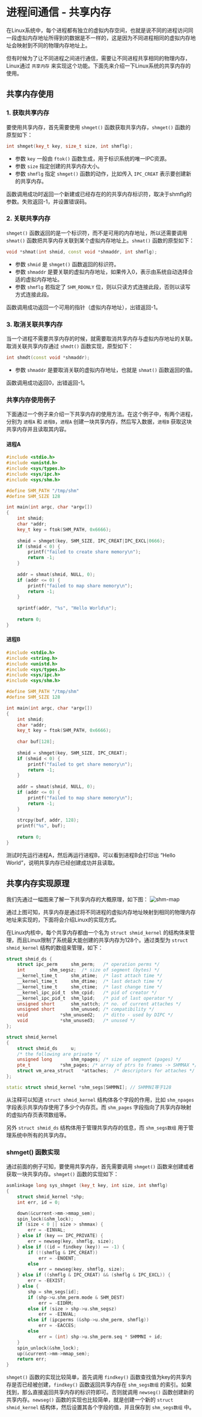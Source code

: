 # 进程间通信 - 共享内存
在Linux系统中，每个进程都有独立的虚拟内存空间，也就是说不同的进程访问同一段虚拟内存地址所得到的数据是不一样的，这是因为不同进程相同的虚拟内存地址会映射到不同的物理内存地址上。

但有时候为了让不同进程之间进行通信，需要让不同进程共享相同的物理内存，Linux通过 `共享内存` 来实现这个功能。下面先来介绍一下Linux系统的共享内存的使用。

## 共享内存使用
### 1. 获取共享内存
要使用共享内存，首先需要使用 `shmget()` 函数获取共享内存，`shmget()` 函数的原型如下：
```cpp
int shmget(key_t key, size_t size, int shmflg);
```
* 参数 `key` 一般由 `ftok()` 函数生成，用于标识系统的唯一IPC资源。
* 参数 `size` 指定创建的共享内存大小。
* 参数 `shmflg` 指定 `shmget()` 函数的动作，比如传入 `IPC_CREAT` 表示要创建新的共享内存。

函数调用成功时返回一个新建或已经存在的的共享内存标识符，取决于shmflg的参数。失败返回-1，并设置错误码。

### 2. 关联共享内存
`shmget()` 函数返回的是一个标识符，而不是可用的内存地址，所以还需要调用 `shmat()` 函数把共享内存关联到某个虚拟内存地址上。`shmat()` 函数的原型如下：
```cpp
void *shmat(int shmid, const void *shmaddr, int shmflg);
```
* 参数 `shmid` 是 `shmget()` 函数返回的标识符。
* 参数 `shmaddr` 是要关联的虚拟内存地址，如果传入0，表示由系统自动选择合适的虚拟内存地址。
* 参数 `shmflg` 若指定了 `SHM_RDONLY` 位，则以只读方式连接此段，否则以读写方式连接此段。

函数调用成功返回一个可用的指针（虚拟内存地址），出错返回-1。

### 3. 取消关联共享内存
当一个进程不需要共享内存的时候，就需要取消共享内存与虚拟内存地址的关联。取消关联共享内存通过 `shmdt()` 函数实现，原型如下：
```cpp
int shmdt(const void *shmaddr);
```
* 参数 `shmaddr` 是要取消关联的虚拟内存地址，也就是 `shmat()` 函数返回的值。

函数调用成功返回0，出错返回-1。

### 共享内存使用例子
下面通过一个例子来介绍一下共享内存的使用方法。在这个例子中，有两个进程，分别为 `进程A` 和 `进程B`，`进程A` 创建一块共享内存，然后写入数据，`进程B` 获取这块共享内存并且读取其内容。
#### 进程A
```cpp
#include <stdio.h>
#include <unistd.h>
#include <sys/types.h>
#include <sys/ipc.h>
#include <sys/shm.h>

#define SHM_PATH "/tmp/shm"
#define SHM_SIZE 128

int main(int argc, char *argv[])
{
    int shmid;
    char *addr;
    key_t key = ftok(SHM_PATH, 0x6666);
    
    shmid = shmget(key, SHM_SIZE, IPC_CREAT|IPC_EXCL|0666);
    if (shmid < 0) {
        printf("failed to create share memory\n");
        return -1;
    }
    
    addr = shmat(shmid, NULL, 0);
    if (addr <= 0) {
        printf("failed to map share memory\n");
        return -1;
    }
    
    sprintf(addr, "%s", "Hello World\n");
    
    return 0;
}
```

#### 进程B
```cpp
#include <stdio.h>
#include <string.h>
#include <unistd.h>
#include <sys/types.h>
#include <sys/ipc.h>
#include <sys/shm.h>

#define SHM_PATH "/tmp/shm"
#define SHM_SIZE 128

int main(int argc, char *argv[])
{
    int shmid;
    char *addr;
    key_t key = ftok(SHM_PATH, 0x6666);
    
    char buf[128];
    
    shmid = shmget(key, SHM_SIZE, IPC_CREAT);
    if (shmid < 0) {
        printf("failed to get share memory\n");
        return -1;
    }
    
    addr = shmat(shmid, NULL, 0);
    if (addr <= 0) {
        printf("failed to map share memory\n");
        return -1;
    }
    
    strcpy(buf, addr, 128);
    printf("%s", buf);
    
    return 0;
}
```
测试时先运行进程A，然后再运行进程B，可以看到进程B会打印出 “Hello World”，说明共享内存已经创建成功并且读取。

## 共享内存实现原理
我们先通过一幅图来了解一下共享内存的大概原理，如下图：
![shm-map](https://raw.githubusercontent.com/liexusong/linux-source-code-analyze/master/images/shm-map.jpg)

通过上图可知，共享内存是通过将不同进程的虚拟内存地址映射到相同的物理内存地址来实现的，下面将会介绍Linux的实现方式。

在Linux内核中，每个共享内存都由一个名为 `struct shmid_kernel` 的结构体来管理，而且Linux限制了系统最大能创建的共享内存为128个。通过类型为 `struct shmid_kernel` 结构的数组来管理，如下：
```cpp
struct shmid_ds {
	struct ipc_perm		shm_perm;	/* operation perms */
	int			shm_segsz;	/* size of segment (bytes) */
	__kernel_time_t		shm_atime;	/* last attach time */
	__kernel_time_t		shm_dtime;	/* last detach time */
	__kernel_time_t		shm_ctime;	/* last change time */
	__kernel_ipc_pid_t	shm_cpid;	/* pid of creator */
	__kernel_ipc_pid_t	shm_lpid;	/* pid of last operator */
	unsigned short		shm_nattch;	/* no. of current attaches */
	unsigned short 		shm_unused;	/* compatibility */
	void 			*shm_unused2;	/* ditto - used by DIPC */
	void			*shm_unused3;	/* unused */
};

struct shmid_kernel
{	
	struct shmid_ds		u;
	/* the following are private */
	unsigned long		shm_npages;	/* size of segment (pages) */
	pte_t			*shm_pages;	/* array of ptrs to frames -> SHMMAX */ 
	struct vm_area_struct	*attaches;	/* descriptors for attaches */
};

static struct shmid_kernel *shm_segs[SHMMNI]; // SHMMNI等于128
```
从注释可以知道 `struct shmid_kernel` 结构体各个字段的作用，比如 `shm_npages` 字段表示共享内存使用了多少个内存页。而 `shm_pages` 字段指向了共享内存映射的虚拟内存页表项数组等。

另外 `struct shmid_ds` 结构体用于管理共享内存的信息，而 `shm_segs数组` 用于管理系统中所有的共享内存。

### shmget() 函数实现
通过前面的例子可知，要使用共享内存，首先需要调用 `shmget()` 函数来创建或者获取一块共享内存。`shmget()` 函数的实现如下：
```cpp
asmlinkage long sys_shmget (key_t key, int size, int shmflg)
{
	struct shmid_kernel *shp;
	int err, id = 0;

	down(&current->mm->mmap_sem);
	spin_lock(&shm_lock);
	if (size < 0 || size > shmmax) {
		err = -EINVAL;
	} else if (key == IPC_PRIVATE) {
		err = newseg(key, shmflg, size);
	} else if ((id = findkey (key)) == -1) {
		if (!(shmflg & IPC_CREAT))
			err = -ENOENT;
		else
			err = newseg(key, shmflg, size);
	} else if ((shmflg & IPC_CREAT) && (shmflg & IPC_EXCL)) {
		err = -EEXIST;
	} else {
		shp = shm_segs[id];
		if (shp->u.shm_perm.mode & SHM_DEST)
			err = -EIDRM;
		else if (size > shp->u.shm_segsz)
			err = -EINVAL;
		else if (ipcperms (&shp->u.shm_perm, shmflg))
			err = -EACCES;
		else
			err = (int) shp->u.shm_perm.seq * SHMMNI + id;
	}
	spin_unlock(&shm_lock);
	up(&current->mm->mmap_sem);
	return err;
}
```
`shmget()` 函数的实现比较简单，首先调用 `findkey()` 函数查找值为key的共享内存是否已经被创建，`findkey()` 函数返回共享内存在 `shm_segs数组` 的索引。如果找到，那么直接返回共享内存的标识符即可。否则就调用 `newseg()` 函数创建新的共享内存。`newseg()` 函数的实现也比较简单，就是创建一个新的 `struct shmid_kernel` 结构体，然后设置其各个字段的值，并且保存到 `shm_segs数组` 中。


